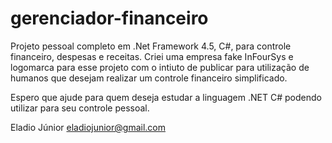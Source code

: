 # gerenciador-financeiro
Projeto pessoal completo em .Net Framework 4.5, C#, para controle financeiro, despesas e receitas.
Criei uma empresa fake InFourSys e logomarca para esse projeto com o intiuto de publicar 
para utilização de humanos que desejam realizar um controle financeiro simplificado.

Espero que ajude para quem deseja estudar a linguagem .NET C# podendo utilizar para seu controle pessoal.

Eladio Júnior
eladiojunior@gmail.com
